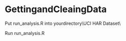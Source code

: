 # GettingandCleaingData

Put run_analysis.R into yourdirectory\UCI HAR Dataset\

Run run_analysis.R
